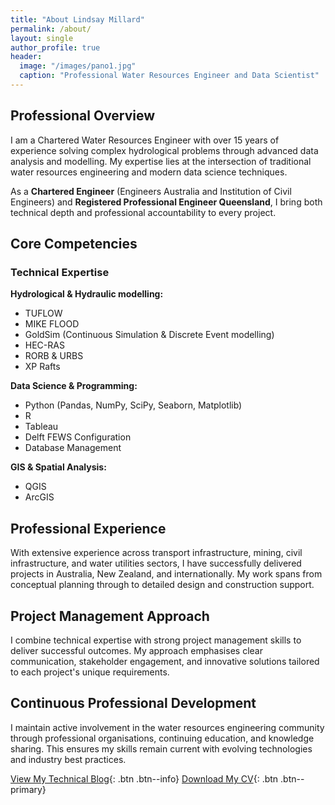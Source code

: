 ```yaml
---
title: "About Lindsay Millard"
permalink: /about/
layout: single
author_profile: true
header:
  image: "/images/pano1.jpg"
  caption: "Professional Water Resources Engineer and Data Scientist"
---
```


## Professional Overview

I am a Chartered Water Resources Engineer with over 15 years of experience solving complex hydrological problems through advanced data analysis and modelling. My expertise lies at the intersection of traditional water resources engineering and modern data science techniques.

As a **Chartered Engineer** (Engineers Australia and Institution of Civil Engineers) and **Registered Professional Engineer Queensland**, I bring both technical depth and professional accountability to every project.

## Core Competencies

### Technical Expertise

**Hydrological & Hydraulic modelling:**
- TUFLOW
- MIKE FLOOD
- GoldSim (Continuous Simulation & Discrete Event modelling)
- HEC-RAS
- RORB & URBS
- XP Rafts

**Data Science & Programming:**
- Python (Pandas, NumPy, SciPy, Seaborn, Matplotlib)
- R
- Tableau
- Delft FEWS Configuration
- Database Management

**GIS & Spatial Analysis:**
- QGIS
- ArcGIS

## Professional Experience

With extensive experience across transport infrastructure, mining, civil infrastructure, and water utilities sectors, I have successfully delivered projects in Australia, New Zealand, and internationally. My work spans from conceptual planning through to detailed design and construction support.

## Project Management Approach

I combine technical expertise with strong project management skills to deliver successful outcomes. My approach emphasises clear communication, stakeholder engagement, and innovative solutions tailored to each project's unique requirements.

## Continuous Professional Development

I maintain active involvement in the water resources engineering community through professional organisations, continuing education, and knowledge sharing. This ensures my skills remain current with evolving technologies and industry best practices.

[View My Technical Blog](/datascience/){: .btn .btn--info}
[Download My CV](#){: .btn .btn--primary}
